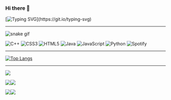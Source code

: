 ### Hi there 👋

[![Typing SVG](https://readme-typing-svg.herokuapp.com?color=%2336BCF7&lines=i+make+music+!)](https://git.io/typing-svg)
___
![snake gif](https://github.com/yofujitsu/yofujitsu/blob/output/github-contribution-grid-snake.svg)

![C++](https://img.shields.io/badge/c++-%2300599C.svg?style=for-the-badge&logo=c%2B%2B&logoColor=white)
![CSS3](https://img.shields.io/badge/css3-%231572B6.svg?style=for-the-badge&logo=css3&logoColor=white)
![HTML5](https://img.shields.io/badge/html5-%23E34F26.svg?style=for-the-badge&logo=html5&logoColor=white)
![Java](https://img.shields.io/badge/java-%23ED8B00.svg?style=for-the-badge&logo=java&logoColor=white)
![JavaScript](https://img.shields.io/badge/javascript-%23323330.svg?style=for-the-badge&logo=javascript&logoColor=%23F7DF1E)
![Python](https://img.shields.io/badge/python-3670A0?style=for-the-badge&logo=python&logoColor=ffdd54)
![Spotify](https://img.shields.io/badge/Spotify-1ED760?style=for-the-badge&logo=spotify&logoColor=white)
___
[![Top Langs](https://github-readme-stats.vercel.app/api/top-langs/?username=yofujitsu&layout=compact&theme=dark)](https://github.com/anuraghazra/github-readme-stats)
___
![](https://github-profile-summary-cards.vercel.app/api/cards/profile-details?username=yofujitsu&theme=2077)

![](https://github-profile-summary-cards.vercel.app/api/cards/most-commit-language?username=yofujitsu&theme=2077)![](https://github-profile-summary-cards.vercel.app/api/cards/repos-per-language?username=yofujitsu&theme=2077)

![](https://github-profile-summary-cards.vercel.app/api/cards/stats?username=yofujitsu&theme=2077)![](https://github-profile-summary-cards.vercel.app/api/cards/productive-time?username=yofujitsu&theme=2077)

